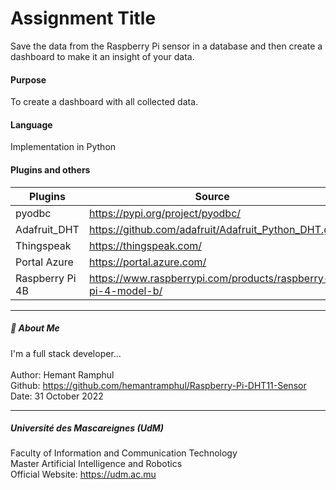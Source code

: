 # Assignment Title

Save the data from the Raspberry Pi sensor in a database and then create a dashboard to make it an insight of your data.

#### Purpose
To create a dashboard with all collected data.

#### Language
Implementation in Python

#### Plugins and others

| Plugins             | Source                                                                 |
| ----------------- | ------------------------------------------------------------------ |
| pyodbc | https://pypi.org/project/pyodbc/ |
| Adafruit_DHT | https://github.com/adafruit/Adafruit_Python_DHT.git |
| Thingspeak | https://thingspeak.com/ |
| Portal Azure | https://portal.azure.com/ |
| Raspberry Pi 4B | https://www.raspberrypi.com/products/raspberry-pi-4-model-b/ |


___

##### 🚀 About Me
I'm a full stack developer... <br>
 <br>
Author: Hemant Ramphul <br>
Github: https://github.com/hemantramphul/Raspberry-Pi-DHT11-Sensor <br>
Date: 31 October 2022 <br>

___

##### Université des Mascareignes (UdM)
Faculty of Information and Communication Technology <br>
Master Artificial Intelligence and Robotics <br>
Official Website: https://udm.ac.mu <br>
